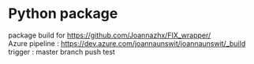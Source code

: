 # Python package
package build for <https://github.com/Joannazhx/FIX_wrapper/> \
Azure pipeline : <https://dev.azure.com/joannaunswit/joannaunswit/_build> \
trigger : master branch push 
test
